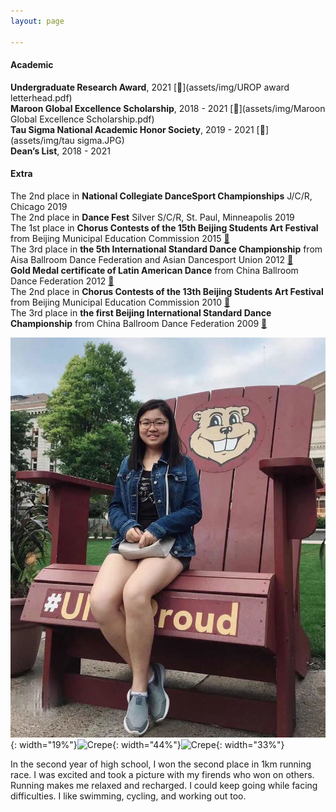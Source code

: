 ```yaml
---
layout: page

---
```

#### Academic
**Undergraduate Research Award**, 2021 [📄](assets/img/UROP award letterhead.pdf)<br />
**Maroon Global Excellence Scholarship**, 2018 - 2021 [📄](assets/img/Maroon Global Excellence Scholarship.pdf)<br />
**Tau Sigma National Academic Honor Society**, 2019 - 2021 [📄](assets/img/tau sigma.JPG)<br />
**Dean’s List**, 2018 - 2021


#### Extra
The 2nd place in **National Collegiate DanceSport Championships** J/C/R, Chicago 2019<br />
The 2nd place in **Dance Fest** Silver S/C/R, St. Paul, Minneapolis 2019<br />
The 1st place in **Chorus Contests of the 15th Beijing Students Art Festival** from Beijing Municipal Education Commission 2015 [📄](assets/img/15chorus.jpg)<br />
The 3rd place in **the 5th International Standard Dance Championship** from Aisa Ballroom Dance Federation and Asian Dancesport Union 2012 [📄](assets/img/abdf2.jpg)<br />
**Gold Medal certificate of Latin American Dance** from China Ballroom Dance Federation 2012 [📄](assets/img/gold.jpg)<br />
The 2nd place in **Chorus Contests of the 13th Beijing Students Art Festival** from Beijing Municipal Education Commission 2010 [📄](assets/img/13chorus.jpg)<br />
The 3rd place in **the first Beijing International Standard Dance Championship** from China Ballroom Dance Federation 2009 [📄](assets/img/2009cbdf.jpg)

![Crepe](/assets/img/head.jpeg){: width="19%"}![Crepe](/assets/img/dancefest.jpg){: width="44%"}![Crepe](/assets/img/15561605411207_.pic.jpg){: width="33%"}

In the second year of high school, I won the second place in 1km running race. I was excited and took a picture with my firends who won on others. Running makes me relaxed and recharged. I could keep going while facing difficulties. I like swimming, cycling, and working out too.
